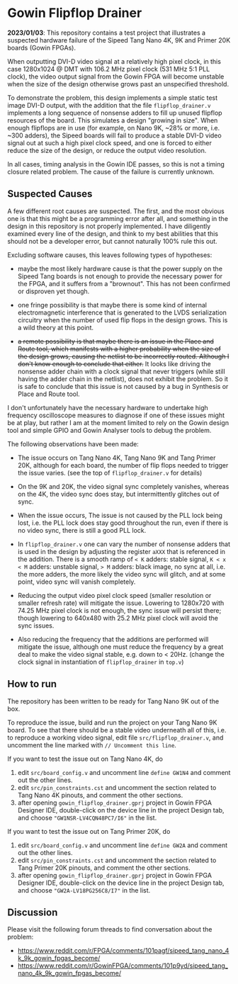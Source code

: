 # Gowin Flipflop Drainer

**2023/01/03**: This repository contains a test project that illustrates a suspected hardware failure of the Sipeed Tang Nano 4K, 9K and Primer 20K boards (Gowin FPGAs).

When outputting DVI-D video signal at a relatively high pixel clock, in this case 1280x1024 @ DMT with 106.2 MHz pixel clock (531 MHz 5:1 PLL clock), the video output signal from the Gowin FPGA will become unstable when the size of the design otherwise grows past an unspecified threshold.

To demonstrate the problem, this design implements a simple static test image DVI-D output, with the addition that the file `flipflop_drainer.v` implements a long sequence of nonsense adders to fill up unused flipflop resources of the board. This simulates a design "growing in size". When enough flipflops are in use (for example, on Nano 9K, ~28% or more, i.e. ~300 adders), the Sipeed boards will fail to produce a stable DVI-D video signal out at such a high pixel clock speed, and one is forced to either reduce the size of the design, or reduce the output video resolution.

In all cases, timing analysis in the Gowin IDE passes, so this is not a timing closure related problem. The cause of the failure is currently unknown.

## Suspected Causes

A few different root causes are suspected. The first, and the most obvious one is that this might be a programming error after all, and something in the design in this repository is not properly implemented. I have diligently examined every line of the design, and think to my best abilities that this should not be a developer error, but cannot naturally 100% rule this out.

Excluding software causes, this leaves following types of hypotheses:

- maybe the most likely hardware cause is that the power supply on the Sipeed Tang boards is not enough to provide the necessary power for the FPGA, and it suffers from a "brownout". This has not been confirmed or disproven yet though.

- one fringe possibility is that maybe there is some kind of internal electromagnetic interference that is generated to the LVDS serialization circuitry when the number of used flip flops in the design grows. This is a wild theory at this point.

- ~~a remote possibility is that maybe there is an issue in the Place and Route tool, which manifests with a higher probability when the size of the design grows, causing the netlist to be incorrectly routed. Although I don't know enough to conclude that either.~~ It looks like driving the nonsense adder chain with a clock signal that never triggers (while still having the adder chain in the netlist), does not exhibit the problem. So it is safe to conclude that this issue is not caused by a bug in Synthesis or Place and Route tool.

I don't unfortunately have the necessary hardware to undertake high frequency oscilloscope measures to diagnose if one of these issues might be at play, but rather I am at the moment limited to rely on the Gowin design tool and simple GPIO and Gowin Analyser tools to debug the problem.

The following observations have been made:

- The issue occurs on Tang Nano 4K, Tang Nano 9K and Tang Primer 20K, although for each board, the number of flip flops needed to trigger the issue varies. (see the top of `flipflop_drainer.v` for details)

- On the 9K and 20K, the video signal sync completely vanishes, whereas on the 4K, the video sync does stay, but intermittently glitches out of sync.

- When the issue occurs, The issue is not caused by the PLL lock being lost, i.e. the PLL lock does stay good throughout the run, even if there is no video sync, there is still a good PLL lock.

- In `flipflop_drainer.v` one can vary the number of nonsense adders that is used in the design by adjusting the register `aXXX` that is referenced in the addition. There is a smooth ramp of `< K` adders: stable signal, `K < x < M` adders: unstable signal, `> M` adders: black image, no sync at all, i.e. the more adders, the more likely the video sync will glitch, and at some point, video sync will vanish completely.

- Reducing the output video pixel clock speed (smaller resolution or smaller refresh rate) will mitigate the issue. Lowering to 1280x720 with 74.25 MHz pixel clock is not enough, the sync issue will persist there; though lowering to 640x480 with 25.2 MHz pixel clock will avoid the sync issues.

- Also reducing the frequency that the additions are performed will mitigate the issue, although one must reduce the frequency by a great deal to make the video signal stable, e.g. down to < 20Hz. (change the clock signal in instantiation of `flipflop_drainer` in `top.v`)

## How to run

The repository has been written to be ready for Tang Nano 9K out of the box.

To reproduce the issue, build and run the project on your Tang Nano 9K board. To see that there should be a stable video underneath all of this, i.e. to reproduce a working video signal, edit file `src/flipflop_drainer.v`, and uncomment the line marked with `// Uncomment this line`.

If you want to test the issue out on Tang Nano 4K, do
1. edit `src/board_config.v` and uncomment line `define GW1N4` and comment out the other lines.
2. edit `src/pin_constraints.cst` and uncomment the section related to Tang Nano 4K pinouts, and comment the other sections.
3. after opening `gowin_flipflop_drainer.gprj` project in Gowin FPGA Designer IDE, double-click on the device line in the project Design tab, and choose `"GW1NSR-LV4CQN48PC7/I6"` in the list.

If you want to test the issue out on Tang Primer 20K, do
1. edit `src/board_config.v` and uncomment line `define GW2A` and comment out the other lines.
2. edit `src/pin_constraints.cst` and uncomment the section related to Tang Primer 20K pinouts, and comment the other sections.
3. after opening `gowin_flipflop_drainer.gprj` project in Gowin FPGA Designer IDE, double-click on the device line in the project Design tab, and choose `"GW2A-LV18PG256C8/I7"` in the list.

## Discussion

Please visit the following forum threads to find conversation about the problem:
 - https://www.reddit.com/r/FPGA/comments/101pagf/sipeed_tang_nano_4k_9k_gowin_fpgas_become/
 - https://www.reddit.com/r/GowinFPGA/comments/101p9yd/sipeed_tang_nano_4k_9k_gowin_fpgas_become/
